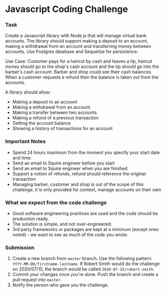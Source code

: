 # Javascript Coding Challenge #

### Task ###

Create a Javascript library with Node.js that will manage virtual bank accounts. The library should support making a deposit to an account, making a withdrawal from an account and transferring money between accounts. Use Postgres database and Sequelize for persistence.

Use Case: Customer pays for a haircut by cash and leaves a tip, haircut money should go to the shop's cash account and the tip should go into the barber's cash account. Barber and shop could see their cash balances. When a customer requests a refund then the balance is taken out from the accounts.

A library should allow:

* Making a deposit to an account
* Making a withdrawal from an account
* Making a transfer between two accounts
* Making a refund of a previous transaction
* Getting the account balance
* Showing a history of transactions for an account


### Important Notes ###
* Spend 24 hours maximum from the moment you specify your start date and time.
* Send an email to Squire engineer before you start
* Send an email to Squire engineer when you are finished
* Support a notion of refunds, refund should reference the original transaction
* Managing barber, customer and shop is out of the scope of this challenge, it is only provided for context, manage accounts on their own


### What we expect from the code challenge ###

* Good software engineering practices are used and the code should be production ready.
* The solution is simple, and not over-engineered.
* 3rd party frameworks or packages are kept at a minimum (except ones noted) - we want to see as much of the code you wrote.

### Submission ###
1. Create a new branch from `master` branch. Use the following pattern: `YYYY-MM-DD/firstname-lastname`. If Robert Smith would do the challenge on 2020/07/15, the branch would be called `2020-07-15/robert-smith`.
2. Commit your changes once you're done. Push the branch and create a pull request into `master`.
3. Notify the person who gave you the challenge.